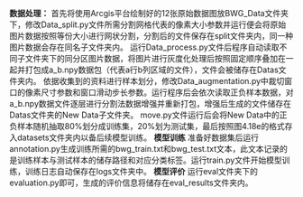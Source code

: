  **数据处理：** 
    首先将使用Arcgis平台绘制好的12张原始数据图放BWG_Data文件夹下，修改Data_split.py文件所需分割网格代表的像素大小参数并运行便会将原始图片数据按照等份大小进行网状分割，分割后的文件保存在split文件夹内，同一种图片数据会存在同名子文件夹内。
运行Data_process.py文件后程序自动读取不同子文件夹下的同分区图片数据，将图片进行灰度化处理后按照固定顺序叠加在一起并打包成a_b.npy数据包（代表a行b列区域的文件），文件会被储存在Datas文件夹内。
依据收集到的资料进行样本划分，修改Data_augmentation.py中裁切窗口的像素尺寸参数和窗口滑动步长参数。运行程序后会依次读取正负样本数据，对a_b.npy数据文件逐层进行分割法数据增强并重新打包，增强后生成的文件储存在Datas文件夹的New Data子文件夹。
move.py文件运行后会将New Data中的正负样本随机抽取80%划分成训练集，20%划为测试集，最后按照图4.18e的格式存入datasets文件夹内以备后续模型训练。
 **模型训练** 
   准备好数据集后运行annotation.py生成训练所需的bwg_train.txt和bwg_test.txt文本，此文本记录的是训练样本与测试样本的储存路径和对应分类标签。运行train.py文件开始模型训练，训练日志自动保存在logs文件夹中。
 **模型评价** 
    运行eval文件夹下的evaluation.py即可，生成的评价信息将储存在eval_results文件夹内。